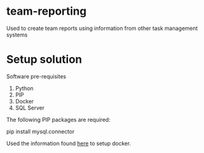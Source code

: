 # team-reporting
Used to create team reports using information from other task management systems

# Setup solution
Software pre-requisites

1. Python
1. PIP
1. Docker
1. SQL Server

The following PIP packages are required:

pip install mysql.connector

Used the information found [here](https://phoenixnap.com/kb/install-docker-on-ubuntu-20-04) to setup docker.
